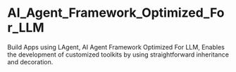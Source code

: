 # AI_Agent_Framework_Optimized_For_LLM
Build Apps using LAgent, AI Agent Framework Optimized For LLM, Enables the development of customized toolkits by using straightforward inheritance and decoration.
